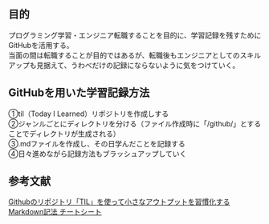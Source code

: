 ## 目的
プログラミング学習・エンジニア転職することを目的に、学習記録を残すためにGitHubを活用する。  
当面の間は転職することが目的ではあるが、転職後もエンジニアとしてのスキルアップも見据えて、うわべだけの記録にならないように気をつけていく。

## GitHubを用いた学習記録方法
①til（Today I Learned）リポジトリを作成しする  
②ジャンルごとにディレクトリを分ける（ファイル作成時に「/github/」とすることでディレクトリが生成される）  
③.mdファイルを作成し、その日学んだことを記録する  
④日々進めながら記録方法もブラッシュアップしていく  

## 参考文献
[Githubのリポジトリ「TIL」を使って小さなアウトプットを習慣化する](https://qiita.com/nemui_/items/239335b4ed0c3c797add)  
[Markdown記法 チートシート](https://gist.github.com/mignonstyle/083c9e1651d7734f84c99b8cf49d57fa#file-markdown-cheatsheet-md)

